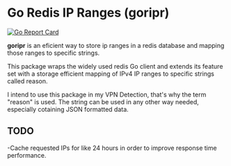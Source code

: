 # Go Redis IP Ranges (goripr)

[![Go Report Card](https://goreportcard.com/badge/github.com/jxsl13/goripr)](https://goreportcard.com/report/github.com/jxsl13/goripr)

**goripr** is an eficient way to store ip ranges in a redis database and mapping those ranges to specific strings.

This package wraps the widely used redis Go client and extends its feature set with a storage efficient mapping of IPv4 IP ranges to specific strings called reason.

I intend to use this package in my VPN Detection, that's why the term "reason" is used.
The string can be used in any other way needed, especially cotaining JSON formatted data.

## TODO

 -Cache requested IPs for like 24 hours in order to improve response time performance.